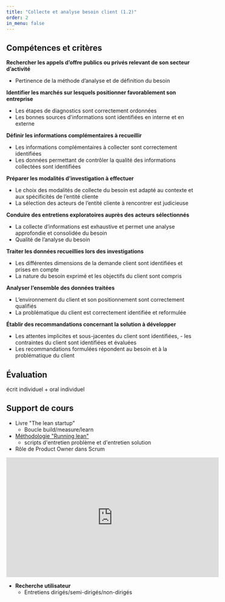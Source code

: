 ```yaml
---
title: "Collecte et analyse besoin client (1.2)"
order: 2
in_menu: false
---
```

## Compétences et critères

**Rechercher les appels d’offre publics ou privés relevant de son secteur d’activité**

- Pertinence de la méthode d’analyse et de définition du besoin


**Identifier les marchés sur lesquels positionner favorablement son entreprise**

- Les étapes de diagnostics sont correctement ordonnées
- Les bonnes sources d'informations sont identifiées en interne et en externe


**Définir les informations complémentaires à recueillir**

- Les informations complémentaires à collecter sont correctement identifiées
- Les données permettant de contrôler la qualité des informations collectées sont identifiées


**Préparer les modalités d’investigation à effectuer**

- Le choix des modalités de collecte du besoin est adapté au contexte et aux spécificités de l’entité cliente
- La sélection des acteurs de l’entité cliente à rencontrer est judicieuse


**Conduire des entretiens exploratoires auprès des acteurs sélectionnés**

- La collecte d’informations est exhaustive et permet une analyse approfondie et consolidée du besoin
- Qualité de l’analyse du besoin


**Traiter les données recueillies lors des investigations**

- Les différentes dimensions de la demande client sont identifiées et prises en compte
- La nature du besoin exprimé et les objectifs du client sont compris


**Analyser l’ensemble des données traitées**

- L’environnement du client et son positionnement sont correctement qualifiés
- La problématique du client est correctement identifiée et reformulée


**Établir des recommandations concernant la solution à développer**

- Les attentes implicites et sous-jacentes du client sont identifiées, - les contraintes du client sont identifiées et évaluées
- Les recommandations formulées répondent au besoin et à la problématique du client


## Évaluation

écrit individuel + oral individuel 


## Support de cours

- Livre "The lean startup"
  - Boucle build/measure/learn
- [Méthodologie "Running lean"](http://www.lesvigies.fr/wp-content/uploads/2018/09/running-lean-ash.pdf)
  - scripts d'entretien problème et d'entretien solution 
- Rôle de Product Owner dans Scrum

<iframe width="560" height="315" src="https://www.youtube-nocookie.com/embed/vkYEqz_MA5Y?si=z8GoCPxzDs_nCFjF" title="YouTube video player" frameborder="0" allow="accelerometer; autoplay; clipboard-write; encrypted-media; gyroscope; picture-in-picture; web-share" allowfullscreen></iframe>

- **Recherche utilisateur** 
  - Entretiens dirigés/semi-dirigés/non-dirigés 